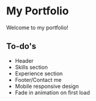 # My Portfolio
Welcome to my portfolio!

## To-do's
- Header
- Skills section
- Experience section
- Footer/Contact me
- Mobile responsive design
- Fade in animation on first load
